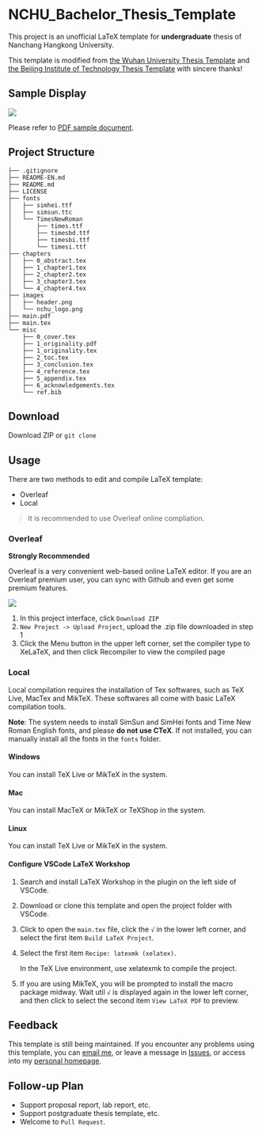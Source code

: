 # NCHU_Bachelor_Thesis_Template

This project is an unofficial LaTeX template for **undergraduate** thesis of Nanchang Hangkong University.

This template is modified from [the Wuhan University Thesis Template](https://github.com/mtobeiyf/whu-thesis) and [the Beijing Institute of Technology Thesis Template](https://github.com/BITNP/BIThesis) with sincere thanks!

## Sample Display

![](https://i.loli.net/2021/01/31/ErnqwjiL3cWGMu8.png)

Please refer to [PDF sample document](main.pdf).

## Project Structure

```
├── .gitignore
├── README-EN.md
├── README.md
├── LICENSE
├── fonts
│   ├── simhei.ttf
│   ├── simsun.ttc
│   └── TimesNewRoman
│       ├── times.ttf
│       ├── timesbd.ttf
│       ├── timesbi.ttf
│       └── timesi.ttf
├── chapters
│   ├── 0_abstract.tex
│   ├── 1_chapter1.tex
│   ├── 2_chapter2.tex
│   ├── 3_chapter3.tex
│   └── 4_chapter4.tex
├── images
│   ├── header.png
│   └── nchu_logo.png
├── main.pdf
├── main.tex
└── misc
    ├── 0_cover.tex
    ├── 1_originality.pdf
    ├── 1_originality.tex
    ├── 2_toc.tex
    ├── 3_conclusion.tex
    ├── 4_reference.tex
    ├── 5_appendix.tex
    ├── 6_acknowledgements.tex
    └── ref.bib
```

## Download

Download ZIP or `git clone`

## Usage

There are two methods to edit and compile LaTeX template:

* Overleaf
* Local

> It is recommended to use Overleaf online compliation.

### Overleaf

**Strongly Recommended**

Overleaf is a very convenient web-based online LaTeX editor. If you are an Overleaf premium user, you can sync with Github and even get some premium features.

![](https://i.loli.net/2021/01/31/OMbfg7Pza3xdGlR.png)

1. In this project interface, click `Download ZIP`
2. `New Project -> Upload Project`, upload the .zip file downloaded in step 1
3. Click the Menu button in the upper left corner, set the compiler type to XeLaTeX, and then click Recompiler to view the compiled page

### Local

Local compilation requires the installation of Tex softwares, such as TeX Live, MacTex and MikTeX. These softwares all come with basic LaTeX compilation tools.

**Note**: The system needs to install SimSun and SimHei fonts and Time New Roman English fonts, and please **do not use CTeX**. If not installed, you can manually install all the fonts in the `fonts` folder.

#### Windows

You can install TeX Live or MikTeX in the system.

#### Mac

You can install MacTeX or MikTeX or TeXShop in the system.

#### Linux

You can install TeX Live or MikTeX in the system.

#### Configure VSCode LaTeX Workshop

1. Search and install LaTeX Workshop in the plugin on the left side of VSCode.

2. Download or clone this template and open the project folder with VSCode.

3. Click to open the `main.tex` file, click the `√` in the lower left corner, and select the first item `Build LaTeX Project`.

4. Select the first item `Recipe: latexmk (xelatex)`.

    In the TeX Live environment, use xelatexmk to compile the project.

5. If you are using MikTeX, you will be prompted to install the macro package midway. Wait util `√` is displayed again in the lower left corner, and then click to select the second item `View LaTeX PDF` to preview.

## Feedback

This template is still being maintained. If you encounter any problems using this template, you can [email me](hurleyhuang@hotmail.com), or leave a message in [Issues](https://github.com/NCHUSC/NCHU_Bachelor_Thesis_Template/issues), or access into my [personal homepage](https://withh.life).

## Follow-up Plan

* Support proposal report, lab report, etc.
* Support postgraduate thesis template, etc.
* Welcome to `Pull Request`.

